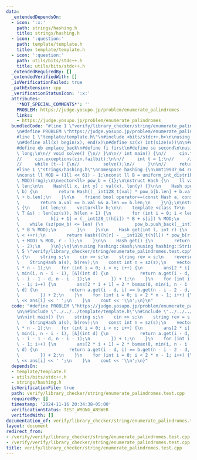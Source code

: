 ```yaml
---
data:
  _extendedDependsOn:
  - icon: ':x:'
    path: strings/hashing.h
    title: strings/hashing.h
  - icon: ':question:'
    path: template/template.h
    title: template/template.h
  - icon: ':question:'
    path: utils/bits/stdc++.h
    title: utils/bits/stdc++.h
  _extendedRequiredBy: []
  _extendedVerifiedWith: []
  _isVerificationFailed: true
  _pathExtension: cpp
  _verificationStatusIcon: ':x:'
  attributes:
    '*NOT_SPECIAL_COMMENTS*': ''
    PROBLEM: https://judge.yosupo.jp/problem/enumerate_palindromes
    links:
    - https://judge.yosupo.jp/problem/enumerate_palindromes
  bundledCode: "#line 1 \"verify/library_checker/string/enumerate_palindromes.test.cpp\"\
    \n#define PROBLEM \"https://judge.yosupo.jp/problem/enumerate_palindromes\"\n\n\
    #line 1 \"template/template.h\"\n#include <bits/stdc++.h>\n\nusing namespace std;\n\
    \n#define all(x) begin(x), end(x)\n#define sz(x) int(size(x))\n\n#define pb push_back\n\
    #define eb emplace_back\n#define fi first\n#define se second\n\nusing ll = long\
    \ long;\n\n// void solve() {\n// }\n\n// int main() {\n//     cin.tie(0)->sync_with_stdio(0);\n\
    //     cin.exceptions(cin.failbit);\n\n//     int t = 1;\n//     // cin >> t;\n\
    //     while (t--) {\n//         solve();\n//     }\n\n//     return 0;\n// }\n\
    #line 1 \"strings/hashing.h\"\nnamespace hashing {\n\nmt19937_64 rng(chrono::steady_clock::now().time_since_epoch().count());\n\
    \nconst ll MOD = (1ll << 61) - 1;\nconst ll B = uniform_int_distribution<ll>(0,\
    \ MOD)(rng);\n\nvector<ll> pow_b = {1};\n\nstruct Hash {\n    ll val;\n    int\
    \ len;\n\n    Hash(ll x, int y) : val(x), len(y) {}\n\n    Hash operator+(Hash\
    \ b) {\n        return Hash((__int128_t(val) * pow_b[b.len] + b.val) % MOD, len\
    \ + b.len);\n    }\n\n    friend bool operator==(const Hash a, const Hash b) {\n\
    \        return a.val == b.val && a.len == b.len;\n    }\n};\n\nstruct StringHash\
    \ {\n    int len;\n    vector<ll> h;\n\n    template <class T>\n    StringHash(const\
    \ T &s) : len(sz(s)), h(len + 1) {\n        for (int i = 0; i < len; i++) {\n\
    \            h[i + 1] = (__int128_t(h[i]) * B + s[i]) % MOD;\n        }\n    \
    \    while (sz(pow_b) <= len) {\n            pow_b.push_back(__int128_t(pow_b.back())\
    \ * B % MOD);\n        }\n    }\n\n    Hash get(int l, int r) {\n        assert(l\
    \ < ++r);\n        return Hash(((h[r] - __int128_t(h[l]) * pow_b[r - l]) % MOD\
    \ + MOD) % MOD, r - l);\n    }\n\n    Hash get() {\n        return get(0, sz(h)\
    \ - 2);\n    }\n};\n}\n\nusing hashing::Hash;\nusing hashing::StringHash;\n#line\
    \ 5 \"verify/library_checker/string/enumerate_palindromes.test.cpp\"\n\nint main()\
    \ {\n    string s;\n    cin >> s;\n    string rev = s;\n    reverse(all(rev));\n\
    \    StringHash a(s), b(rev);\n    const int n = sz(s);\n    vector<int> ans(2\
    \ * n - 1);\n    for (int i = 0; i < n; i++) {\n        ans[2 * i] = 2 * bsmax(0,\
    \ min(i, n - i - 1), [&](int d) {\n            return a.get(i - d, i) == b.get(n\
    \ - i - 1 - d, n - i - 1);\n        }) + 1;\n    }\n    for (int i = 0; i < n\
    \ - 1; i++) {\n        ans[2 * i + 1] = 2 * bsmax(0, min(i, n - i - 2), [&](int\
    \ d) {\n            return a.get(i - d, i) == b.get(n - i - 2 - d, n - i - 2);\n\
    \        }) + 2;\n    }\n    for (int i = 0; i < 2 * n - 1; i++) {\n        cout\
    \ << ans[i] << ' ';\n    }\n    cout << '\\n';\n}\n"
  code: "#define PROBLEM \"https://judge.yosupo.jp/problem/enumerate_palindromes\"\
    \n\n#include \"../../../template/template.h\"\n#include \"../../../strings/hashing.h\"\
    \n\nint main() {\n    string s;\n    cin >> s;\n    string rev = s;\n    reverse(all(rev));\n\
    \    StringHash a(s), b(rev);\n    const int n = sz(s);\n    vector<int> ans(2\
    \ * n - 1);\n    for (int i = 0; i < n; i++) {\n        ans[2 * i] = 2 * bsmax(0,\
    \ min(i, n - i - 1), [&](int d) {\n            return a.get(i - d, i) == b.get(n\
    \ - i - 1 - d, n - i - 1);\n        }) + 1;\n    }\n    for (int i = 0; i < n\
    \ - 1; i++) {\n        ans[2 * i + 1] = 2 * bsmax(0, min(i, n - i - 2), [&](int\
    \ d) {\n            return a.get(i - d, i) == b.get(n - i - 2 - d, n - i - 2);\n\
    \        }) + 2;\n    }\n    for (int i = 0; i < 2 * n - 1; i++) {\n        cout\
    \ << ans[i] << ' ';\n    }\n    cout << '\\n';\n}"
  dependsOn:
  - template/template.h
  - utils/bits/stdc++.h
  - strings/hashing.h
  isVerificationFile: true
  path: verify/library_checker/string/enumerate_palindromes.test.cpp
  requiredBy: []
  timestamp: '2024-11-16 20:34:38-05:00'
  verificationStatus: TEST_WRONG_ANSWER
  verifiedWith: []
documentation_of: verify/library_checker/string/enumerate_palindromes.test.cpp
layout: document
redirect_from:
- /verify/verify/library_checker/string/enumerate_palindromes.test.cpp
- /verify/verify/library_checker/string/enumerate_palindromes.test.cpp.html
title: verify/library_checker/string/enumerate_palindromes.test.cpp
---
```

